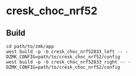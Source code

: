 # cresk_choc_nrf52

## Build

``` shell
cd path/to/zmk/app
west build -p -b cresk_choc_nrf52833_left -- -DZMK_CONFIG=path/to/cresk_choc_nrf52/config
west build -p -b cresk_choc_nrf52833_right -- -DZMK_CONFIG=path/to/cresk_choc_nrf52/config
```
